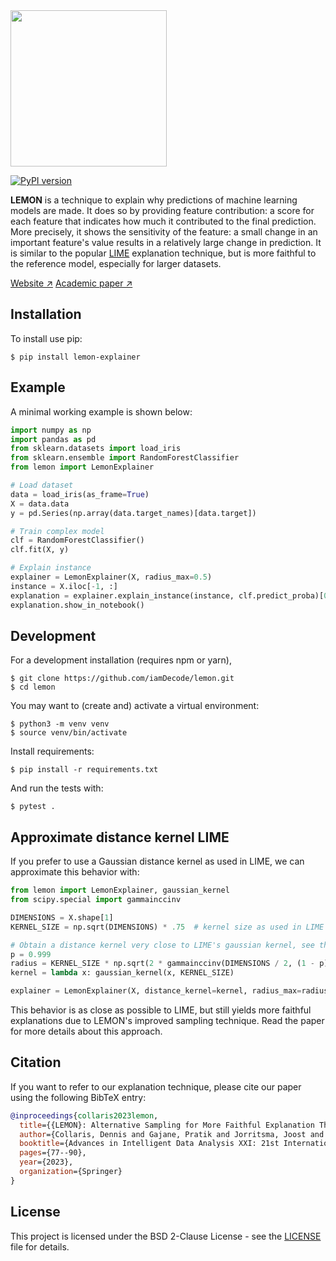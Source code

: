 <img width="250" src="https://explaining.ml/images/lemon-logo.png" />

[![PyPI version](https://badge.fury.io/py/lemon_explainer.svg)](https://badge.fury.io/py/lemon_explainer)

**LEMON** is a technique to explain why predictions of machine learning models are made. It does so by providing feature contribution: a score for each feature that indicates how much it contributed to the final prediction. More precisely, it shows the sensitivity of the feature: a small change in an important feature's value results in a relatively large change in prediction. It is similar to the popular [LIME](https://github.com/marcotcr/lime) explanation technique, but is more faithful to the reference model, especially for larger datasets. 

[Website ↗](https://explaining.ml/lemon)
[Academic paper ↗](https://link.springer.com/chapter/10.1007/978-3-031-30047-9_7)


## Installation

To install use pip:

```
$ pip install lemon-explainer
```

## Example
A minimal working example is shown below:

```python
import numpy as np
import pandas as pd
from sklearn.datasets import load_iris
from sklearn.ensemble import RandomForestClassifier
from lemon import LemonExplainer

# Load dataset
data = load_iris(as_frame=True)
X = data.data
y = pd.Series(np.array(data.target_names)[data.target])

# Train complex model
clf = RandomForestClassifier()
clf.fit(X, y)

# Explain instance
explainer = LemonExplainer(X, radius_max=0.5)
instance = X.iloc[-1, :]
explanation = explainer.explain_instance(instance, clf.predict_proba)[0]
explanation.show_in_notebook()
```

## Development

For a development installation (requires npm or yarn),

```
$ git clone https://github.com/iamDecode/lemon.git
$ cd lemon
```

You may want to (create and) activate a virtual environment:

```
$ python3 -m venv venv
$ source venv/bin/activate
```

Install requirements:

```
$ pip install -r requirements.txt
```

And run the tests with:

```
$ pytest .
```

## Approximate distance kernel LIME

If you prefer to use a Gaussian distance kernel as used in LIME, we can approximate this behavior with:

```python
from lemon import LemonExplainer, gaussian_kernel
from scipy.special import gammainccinv

DIMENSIONS = X.shape[1]
KERNEL_SIZE = np.sqrt(DIMENSIONS) * .75  # kernel size as used in LIME

# Obtain a distance kernel very close to LIME's gaussian kernel, see the paper for details.
p = 0.999
radius = KERNEL_SIZE * np.sqrt(2 * gammainccinv(DIMENSIONS / 2, (1 - p)))
kernel = lambda x: gaussian_kernel(x, KERNEL_SIZE)

explainer = LemonExplainer(X, distance_kernel=kernel, radius_max=radius)
```

This behavior is as close as possible to LIME, but still yields more faithful explanations due to LEMON's improved sampling technique. Read the paper for more details about this approach.

## Citation

If you want to refer to our explanation technique, please cite our paper using the following BibTeX entry:

```bibtex
@inproceedings{collaris2023lemon,
  title={{LEMON}: Alternative Sampling for More Faithful Explanation Through Local Surrogate Models},
  author={Collaris, Dennis and Gajane, Pratik and Jorritsma, Joost and van Wijk, Jarke J and Pechenizkiy, Mykola},
  booktitle={Advances in Intelligent Data Analysis XXI: 21st International Symposium on Intelligent Data Analysis (IDA 2023)},
  pages={77--90},
  year={2023},
  organization={Springer}
}
```

## License

This project is licensed under the BSD 2-Clause License - see the [LICENSE](LICENSE) file for details.
